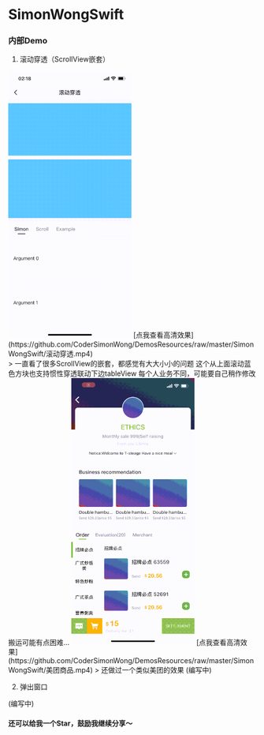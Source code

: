 
# SimonWongSwift

### 内部Demo

1. 滚动穿透（ScrollView嵌套）

<img src="./GithubImages/滚动穿透.gif" width="250px" />
[点我查看高清效果](https://github.com/CoderSimonWong/DemosResources/raw/master/SimonWongSwift/滚动穿透.mp4)
<br>
> 一直看了很多ScrollView的嵌套，都感觉有大大小小的问题
这个从上面滚动蓝色方块也支持惯性穿透联动下边tableView
每个人业务不同，可能要自己稍作修改
搬运可能有点困难...

<img src="./GithubImages/美团商品.gif" width="250px" />
[点我查看高清效果](https://github.com/CoderSimonWong/DemosResources/raw/master/SimonWongSwift/美团商品.mp4)
> 还做过一个类似美团的效果
(编写中)

2. 弹出窗口

(编写中)

#### 还可以给我一个Star，鼓励我继续分享～
